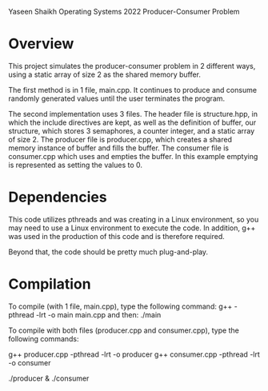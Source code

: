 Yaseen Shaikh
Operating Systems 2022
Producer-Consumer Problem


# Overview
This project simulates the producer-consumer problem in 2 different ways, using a static array of size 2 as the shared memory buffer. 

The first method is in 1 file, main.cpp. It continues to produce and consume randomly generated values until the user terminates the program.

The second implementation uses 3 files. The header file is structure.hpp, in which the include directives are kept, as well as the definition of buffer, our structure, which stores 3 semaphores, a counter integer, and a static array of size 2. The producer file is producer.cpp, which creates a shared memory instance of buffer and fills the buffer. The consumer file is consumer.cpp which uses and empties the buffer. In this example emptying is represented as setting the values to 0.  

# Dependencies
This code utilizes pthreads and was creating in a Linux environment, so you may need to use a Linux environment to execute the code.
In addition, g++ was used in the production of this code and is therefore required. 

Beyond that, the code should be pretty much plug-and-play. 

# Compilation
To compile (with 1 file, main.cpp), type the following command: 
g++ -pthread -lrt -o main main.cpp
and then:
./main

To compile with both files (producer.cpp and consumer.cpp), type the following commands:

g++ producer.cpp -pthread -lrt -o producer
g++ consumer.cpp -pthread -lrt -o consumer

./producer & ./consumer



